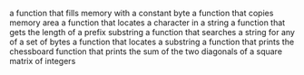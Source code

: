 a function that fills memory with a constant byte
a function that copies memory area
a function that locates a character in a string
a function that gets the length of a prefix substring
a function that searches a string for any of a set of bytes
a function that locates a substring
a function that prints the chessboard
function that prints the sum of the two diagonals of a square matrix of integers
